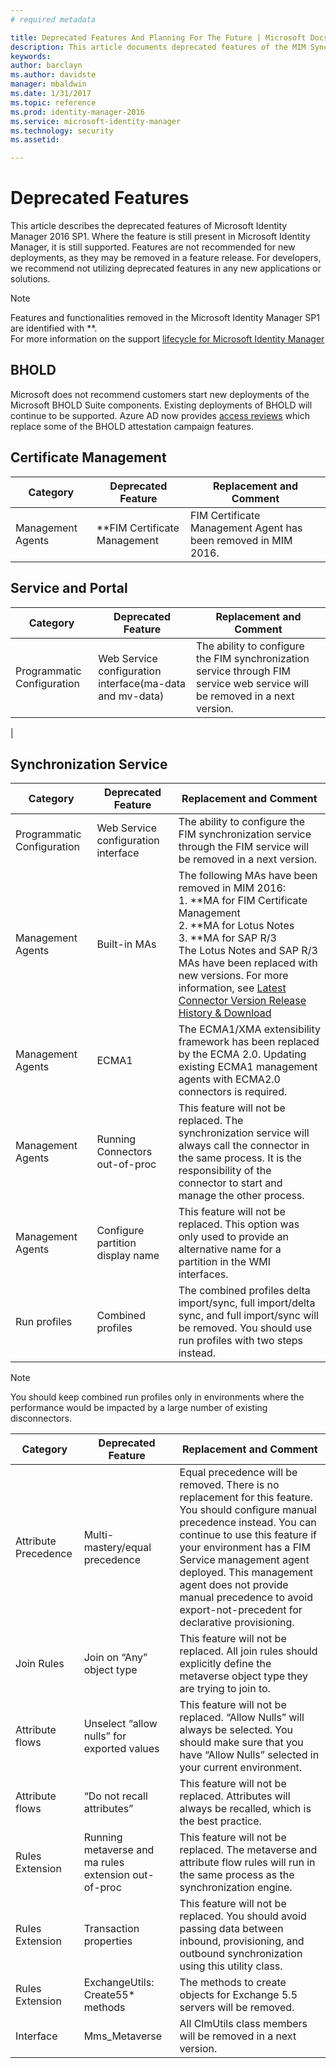 ```yaml
---
# required metadata

title: Deprecated Features And Planning For The Future | Microsoft Docs
description: This article documents deprecated features of the MIM Synchronization service still available.
keywords:
author: barclayn
ms.author: davidste
manager: mbaldwin
ms.date: 1/31/2017
ms.topic: reference
ms.prod: identity-manager-2016
ms.service: microsoft-identity-manager
ms.technology: security
ms.assetid:

---
```


# Deprecated Features

This article describes the deprecated features of Microsoft Identity Manager 2016 SP1. Where the feature is still present in Microsoft Identity Manager, it is still supported. Features are not recommended for new deployments, as they may be removed in a feature release.  For developers, we recommend not utilizing deprecated features in any new applications or solutions.

>[!NOTE]
Features and functionalities removed in the Microsoft Identity Manager SP1 are identified with **. <br>
For more information on the support [lifecycle for Microsoft Identity Manager](https://support.microsoft.com/en-us/lifecycle/search?alpha=Microsoft%20Forefront%20Identity%20Manager%202010%20R2%20Service%20Pack%201,Microsoft%20Identity%20Manager%202016,Microsoft%20Forefront%20Identity%20Manager%202010)


## BHOLD 

Microsoft does not recommend customers start new deployments of the Microsoft BHOLD Suite components. Existing deployments of BHOLD will continue to be supported. Azure AD now provides [access reviews](https://docs.microsoft.com/en-us/azure/active-directory/active-directory-azure-ad-controls-access-reviews-overview) which replace some of the BHOLD attestation campaign features.

## Certificate Management 
| **Category**                | **Deprecated Feature**              | **Replacement and Comment**           |
|-----------------------------|-------------------------------------|----------------------------------------------|
| Management Agents | **FIM Certificate Management | FIM Certificate Management Agent has been removed in MIM 2016.                                                             |

## Service and Portal

| **Category**                | **Deprecated Feature**              | **Replacement and Comment**           |
|-----------------------------|-------------------------------------|----------------------------------------------|
| Programmatic Configuration | Web Service configuration interface(ma-data and mv-data) | The ability to configure the FIM synchronization service through FIM service web service will be removed in a next version.
|

## Synchronization Service 

| **Category**                | **Deprecated Feature**              | **Replacement and Comment**           |
|-----------------------------|-------------------------------------|----------------------------------------------|
| Programmatic Configuration | Web Service configuration interface | The ability to configure the FIM synchronization service through the FIM service will be removed in a next version.                                                          |
| Management Agents           | Built-in MAs                        | The following MAs have been removed in MIM 2016: </br> 1.  **MA for FIM Certificate Management </br>2.  **MA for Lotus Notes</br> 3.  **MA for SAP R/3 </br> The Lotus Notes and SAP R/3 MAs have been replaced with new versions. For more information, see [Latest Connector Version Release History & Download](https://docs.microsoft.com/en-us/azure/active-directory/connect/active-directory-aadconnectsync-connector-version-history)                                                                                                                                                                                                                                              |
| Management Agents           | ECMA1                               | The ECMA1/XMA extensibility framework has been replaced by the ECMA 2.0. Updating existing ECMA1 management agents with ECMA2.0 connectors is required.                                                                                                                                          |
| Management Agents           | Running Connectors out-of-proc      | This feature will not be replaced. The synchronization service will always call the connector in the same process. It is the responsibility of the connector to start and manage the other process. |
| Management Agents           | Configure partition display name    | This feature will not be replaced. This option was only used to provide an alternative name for a partition in the WMI interfaces.                                                                                                                                                                       |
| Run profiles                | Combined profiles                   | The combined profiles delta import/sync, full import/delta sync, and full import/sync will be removed. You should use run profiles with two steps instead. 

>[!NOTE]
You should keep combined run profiles only in environments where the performance would be impacted by a large number of existing disconnectors.


| **Category**                | **Deprecated Feature**              | **Replacement and Comment**           |
|--------|-------|---|    
| Attribute Precedence | Multi- mastery/equal precedence                       | Equal precedence will be removed. There is no replacement for this feature. You should configure manual precedence instead. You can continue to use this feature if your environment has a FIM Service management agent deployed. This management agent does not provide manual precedence to avoid export-not-precedent for declarative provisioning. |
| Join Rules           | Join on “Any” object type                             | This feature will not be replaced. All join rules should explicitly define the metaverse object type they are trying to join to.       |
| Attribute flows      | Unselect “allow nulls” for exported values            | This feature will not be replaced. “Allow Nulls” will always be selected. You should make sure that you have “Allow Nulls” selected in your current environment.  |
| Attribute flows      | “Do not recall attributes”                            | This feature will not be replaced. Attributes will always be recalled, which is the best practice.  |
| Rules Extension      | Running metaverse and ma rules extension out- of-proc | This feature will not be replaced. The metaverse and attribute flow rules will run in the same process as the synchronization engine.       |
| Rules Extension      | Transaction properties                                | This feature will not be replaced. You should avoid passing data between inbound, provisioning, and outbound synchronization using this utility class.  |
| Rules Extension      | ExchangeUtils: Create55\* methods                     | The methods to create objects for Exchange 5.5 servers will be removed.        |
| Interface            | Mms_Metaverse                                        | All ClmUtils class members will be removed in a next version.   |
